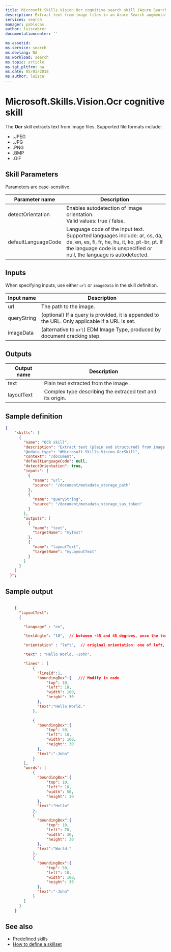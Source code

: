 ```yaml
---
title: Microsoft.Skills.Vision.Ocr cognitive search skill (Azure Search) | Microsoft Docs
description: Extract text from image files in an Azure Search augmentation pipeline.
services: search
manager: pablocas
author: luiscabrer
documentationcenter: ''

ms.assetid: 
ms.service: search
ms.devlang: NA
ms.workload: search
ms.topic: article
ms.tgt_pltfrm: na
ms.date: 05/01/2018
ms.author: luisca
---
```

# Microsoft.Skills.Vision.Ocr cognitive skill

The **Ocr** skill extracts text from image files. Supported file formats include:

+ .JPEG
+ .JPG
+ .PNG
+ .BMP
+ .GIF


## Skill Parameters

Parameters are case-sensitive.

| Parameter name	 | Description |
|--------------------|-------------|
| detectOrientation	| Enables autodetection of image orientation. <br/> Valid values: true / false.|
|defaultLanguageCode |	Language code of the input text. Supported languages include: ar, cs, da, de, en, es, fi, fr, he, hu, it, ko, pt-br, pt.  If the language code is unspecified or null, the language is autodetected.|

## Inputs

When specifying inputs, use either `url` or `imageData` in the skill definition. 

| Input name	  | Description                   |
|---------------|-------------------------------|
| url          	| The path to the image.  |
| queryString   | (optional) If a query is provided, it is appended to the URL. Only applicable if a URL is set.  |
| imageData     | (alternative to `url`) EDM Image Type, produced by document cracking step. |


## Outputs

| Output name	  | Description                   |
|---------------|-------------------------------|
| text         	| Plain text extracted from the image .   |
| layoutText    | Complex type describing the extraced text and its origin.|


## Sample definition

```json
{
    "skills": [
      {
        "name": "OCR skill",
        "description": "Extract text (plain and structured) from image."
        "@odata.type": "#Microsoft.Skills.Vision.OcrSkill",
        "context": "/document",
        "defaultLanguageCode": null,
        "detectOrientation": true,
        "inputs": [
          {
            "name": "url",
            "source": "/document/metadata_storage_path"
          },
          {
            "name": "queryString",
            "source": "/document/metadata_storage_sas_token"
          }
        ],
        "outputs": [
          {
            "name": "text",
            "targetName": "myText"
          },
          {
            "name": "layoutText",
            "targetName": "myLayoutText"
          }
        ]
      }
    ]
  }";
```

## Sample output

```json
     
    {
      "layoutText":
      {

        "language" : "en",

        "textAngle": "10",  // between -45 and 45 degrees, once the text was oriented correctly.

        "orientation" : "left",  // original orientation: one of left, top, bottom, right (like a clock)

        "text" : "Hello World. -John",

        "lines" : [
            {
              "lineId":1,
              "boundingBox":{   /// Modify in code
                  "top": 10, 
                  "left": 10,
                  "width": 100,
                  "height": 30
              },
              "text":"Hello World."
            },

            {
              "boundingBox":{
                  "top": 50, 
                  "left": 10,
                  "width": 100,
                  "height": 30
              },
              "text":"-John"
            }
        ],
        "words": [
            {
              "boundingBox":{
                  "top": 10, 
                  "left": 10,
                  "width": 50,
                  "height": 30
              },
              "text":"Hello"
            },
            {
              "boundingBox":{
                  "top": 10, 
                  "left": 70,
                  "width": 30,
                  "height": 30
              },
              "text":"World."
            },
            {
              "boundingBox":{
                  "top": 50, 
                  "left": 10,
                  "width": 100,
                  "height": 30
              },
              "text":"-John"
            }
        ]
      }
    }
```

## See also

+ [Predefined skills](cognitive-search-predefined-skills.md)
+ [How to define a skillset](cognitive-search-defining-skillset.md)